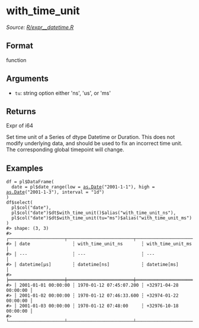 # with_time_unit

*Source: [R/expr__datetime.R](https://github.com/pola-rs/r-polars/tree/main/R/expr__datetime.R)*

## Format

function

## Arguments

- `tu`: string option either 'ns', 'us', or 'ms'

## Returns

Expr of i64

Set time unit of a Series of dtype Datetime or Duration. This does not modify underlying data, and should be used to fix an incorrect time unit. The corresponding global timepoint will change.

## Examples

<pre class='r-example'><code><span class='r-in'><span><span class='va'>df</span> <span class='op'>=</span> <span class='va'>pl</span><span class='op'>$</span><span class='fu'>DataFrame</span><span class='op'>(</span></span></span>
<span class='r-in'><span>  date <span class='op'>=</span> <span class='va'>pl</span><span class='op'>$</span><span class='fu'>date_range</span><span class='op'>(</span>low <span class='op'>=</span> <span class='fu'><a href='https://rdrr.io/r/base/as.Date.html'>as.Date</a></span><span class='op'>(</span><span class='st'>"2001-1-1"</span><span class='op'>)</span>, high <span class='op'>=</span> <span class='fu'><a href='https://rdrr.io/r/base/as.Date.html'>as.Date</a></span><span class='op'>(</span><span class='st'>"2001-1-3"</span><span class='op'>)</span>, interval <span class='op'>=</span> <span class='st'>"1d"</span><span class='op'>)</span></span></span>
<span class='r-in'><span><span class='op'>)</span></span></span>
<span class='r-in'><span><span class='va'>df</span><span class='op'>$</span><span class='fu'>select</span><span class='op'>(</span></span></span>
<span class='r-in'><span>  <span class='va'>pl</span><span class='op'>$</span><span class='fu'>col</span><span class='op'>(</span><span class='st'>"date"</span><span class='op'>)</span>,</span></span>
<span class='r-in'><span>  <span class='va'>pl</span><span class='op'>$</span><span class='fu'>col</span><span class='op'>(</span><span class='st'>"date"</span><span class='op'>)</span><span class='op'>$</span><span class='va'>dt</span><span class='op'>$</span><span class='fu'>with_time_unit</span><span class='op'>(</span><span class='op'>)</span><span class='op'>$</span><span class='fu'>alias</span><span class='op'>(</span><span class='st'>"with_time_unit_ns"</span><span class='op'>)</span>,</span></span>
<span class='r-in'><span>  <span class='va'>pl</span><span class='op'>$</span><span class='fu'>col</span><span class='op'>(</span><span class='st'>"date"</span><span class='op'>)</span><span class='op'>$</span><span class='va'>dt</span><span class='op'>$</span><span class='fu'>with_time_unit</span><span class='op'>(</span>tu<span class='op'>=</span><span class='st'>"ms"</span><span class='op'>)</span><span class='op'>$</span><span class='fu'>alias</span><span class='op'>(</span><span class='st'>"with_time_unit_ms"</span><span class='op'>)</span></span></span>
<span class='r-in'><span><span class='op'>)</span></span></span>
<span class='r-out co'><span class='r-pr'>#&gt;</span> shape: (3, 3)</span>
<span class='r-out co'><span class='r-pr'>#&gt;</span> ┌─────────────────────┬─────────────────────────┬───────────────────────┐</span>
<span class='r-out co'><span class='r-pr'>#&gt;</span> │ date                ┆ with_time_unit_ns       ┆ with_time_unit_ms     │</span>
<span class='r-out co'><span class='r-pr'>#&gt;</span> │ ---                 ┆ ---                     ┆ ---                   │</span>
<span class='r-out co'><span class='r-pr'>#&gt;</span> │ datetime[μs]        ┆ datetime[ns]            ┆ datetime[ms]          │</span>
<span class='r-out co'><span class='r-pr'>#&gt;</span> ╞═════════════════════╪═════════════════════════╪═══════════════════════╡</span>
<span class='r-out co'><span class='r-pr'>#&gt;</span> │ 2001-01-01 00:00:00 ┆ 1970-01-12 07:45:07.200 ┆ +32971-04-28 00:00:00 │</span>
<span class='r-out co'><span class='r-pr'>#&gt;</span> │ 2001-01-02 00:00:00 ┆ 1970-01-12 07:46:33.600 ┆ +32974-01-22 00:00:00 │</span>
<span class='r-out co'><span class='r-pr'>#&gt;</span> │ 2001-01-03 00:00:00 ┆ 1970-01-12 07:48:00     ┆ +32976-10-18 00:00:00 │</span>
<span class='r-out co'><span class='r-pr'>#&gt;</span> └─────────────────────┴─────────────────────────┴───────────────────────┘</span>
 </code></pre>